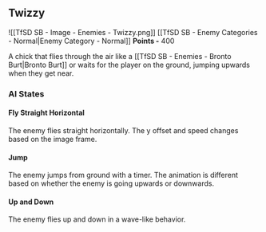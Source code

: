 ## Twizzy
![[TfSD SB - Image - Enemies - Twizzy.png]]
[[TfSD SB - Enemy Categories - Normal|Enemy Category - Normal]]
**Points -** 400

A chick that flies through the air like a [[TfSD SB - Enemies - Bronto Burt|Bronto Burt]] or waits for the player on the ground, jumping upwards when they get near.
### AI States
#### Fly Straight Horizontal
The enemy flies straight horizontally. The y offset and speed changes based on the image frame.
#### Jump
The enemy jumps from ground with a timer. The animation is different based on whether the enemy is going upwards or downwards.
#### Up and Down
The enemy flies up and down in a wave-like behavior.